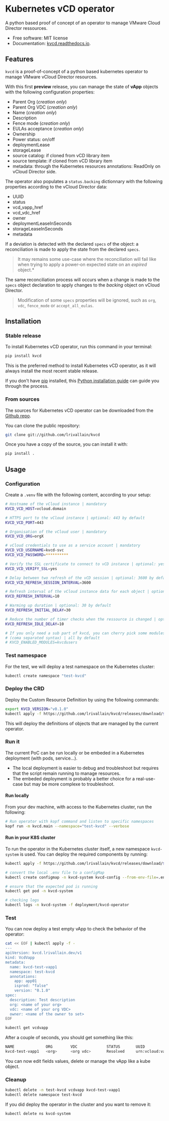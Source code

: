 # Kubernetes vCD operator

A python based proof of concept of an operator to manage VMware Cloud Director ressources.

* Free software: MIT license
* Documentation: [kvcd.readthedocs.io](https://kvcd.readthedocs.io).

## Features

`kvcd` is a proof-of-concept of a python based kubernetes operator to manage VMware vCloud Director resources.

With this first **preview** release, you can manage the state of **vApp** objects with the following configuration
properties:

* Parent Org (*creation only*)
* Parent Org VDC (*creation only*)
* Name (*creation only*)
* Description
* Fence mode (*creation only*)
* EULAs acceptance (*creation only*)
* Ownership
* Power status: on/off
* deploymentLease
* storageLease
* source catalog: if cloned from vCD library item
* source template: if cloned from vCD library item
* metadata: through the Kubernetes resources annotations: ReadOnly on vCloud Director side.

The operator also populates a `status.backing` dictionnary with the following properties according to the vCloud
Director data:

* UUID
* status
* vcd_vapp_href
* vcd_vdc_href
* owner
* deploymentLeaseInSeconds
* storageLeaseInSeconds
* metadata

If a deviation is detected with the declared `specs` of the object: a reconciliation is made to apply the state from
the declared `specs`.

> It may remains some use-case where the reconciliation will fail like when trying to apply a
power-on expected state on an *expired* object.*

The same reconciliation process will occurs when a change is made to the `specs` object declaration to apply changes
to the *backing* object on vCloud Director.

> Modification of some `specs` properties will be ignored, such as `org`, `vdc`, `fence_mode` or `accept_all_eulas`.

## Installation

### Stable release

To install Kubernetes vCD operator, run this command in your terminal:

```bash
pip install kvcd
```

This is the preferred method to install Kubernetes vCD operator, as it will always install the most recent stable release.

If you don't have [pip](https://pip.pypa.io) installed, this [Python installation guide](https://docs.python-guide.org/en/latest/starting/installation/) can guide you through the process.

### From sources

The sources for Kubernetes vCD operator can be downloaded from the [Github repo](https://github.com/lrivallain/kvcd).

You can clone the public repository:

```bash
git clone git://github.com/lrivallain/kvcd
```

Once you have a copy of the source, you can install it with:

```bash
pip install .
```

## Usage

### Configuration

Create a `.venv` file with the following content, according to your setup:

```bash
# Hostname of the vCloud instance | mandatory
KVCD_VCD_HOST=vcloud.domain

# HTTPS port to the vCloud instance | optional: 443 by default
KVCD_VCD_PORT=443

# Organisation of the vCloud user | mandatory
KVCD_VCD_ORG=orgX

# vCloud credentials to use as a service account | mandatory
KVCD_VCD_USERNAME=kvcd-svc
KVCD_VCD_PASSWORD=**********

# Verify the SSL certificate to connect to vCD instance | optional: yes by default
KVCD_VCD_VERIFY_SSL=yes

# Delay between two refresh of the vCD session | optional: 3600 by default
KVCD_VCD_REFRESH_SESSION_INTERVAL=3600

# Refresh interval of the vCloud instance data for each object | optional: 10 by default
KVCD_REFRESH_INTERVAL=10

# Warming up duration | optional: 30 by default
KVCD_REFRESH_INITIAL_DELAY=30

# Reduce the number of timer checks when the ressource is changed | optional: 10 by default
KVCD_REFRESH_IDLE_DELAY=10

# If you only need a sub part of kvcd, you can cherry pick some modules
# (coma separated syntax) | all by default
# KVCD_ENABLED_MODULES=kvcdusers
```

### Test namespace

For the test, we will deploy a test namespace on the Kubernetes cluster:

```bash
kubectl create namespace "test-kvcd"
```

### Deploy the CRD

Deploy the Custom Resource Definition by using the following commands:

```bash
export KVCD_VERSION="v0.1.0"
kubectl apply -f https://github.com/lrivallain/kvcd/releases/download/${KVCD_VERSION}/kvcd-crds.yaml
```

This will deploy the definitions of objects that are managed by the current operator.

### Run it

The current PoC can be run locally or be embeded in a Kubernetes deployment (with pods, service...).

* The local deployment is easier to debug and troubleshoot but requires that the script remain running
to manage resources.
* The embeded deployment is probably a better choice for a real-use-case but may be more complexe to troubleshoot.

#### Run locally

From your dev machine, with access to the Kubernetes cluster, run the following:

```bash
# Run operator with kopf command and listen to specific namespaces
kopf run -m kvcd.main --namespace="test-kvcd" --verbose
```

#### Run in your K8S cluster

To run the operator in the Kubernetes cluster itself, a new namespace `kvcd-system` is used.
You can deploy the required components by running:

```bash
kubectl apply -f https://github.com/lrivallain/kvcd/releases/download/${KVCD_VERSION}/operator-deployment.yaml

# convert the local .env file to a configMap
kubectl create configmap -n kvcd-system kvcd-config --from-env-file=.env

# ensure that the expected pod is running
kubectl get pod -n kvcd-system

# checking logs
kubectl logs -n kvcd-system -f deployment/kvcd-operator
```

### Test

You can now deploy a test empty vApp to check the behavior of the operator:

```bash
cat << EOF | kubectl apply -f -
---
apiVersion: kvcd.lrivallain.dev/v1
kind: VcdVapp
metadata:
  name: kvcd-test-vapp1
  namespace: test-kvcd
  annotations:
    app: app01
    isprod: "false"
    version: "0.1.0"
spec:
  description: Test description
  org: <name of your org>
  vdc: <name of your org VDC>
  owner: <name of the owner to set>
EOF

kubectl get vcdvapp
```

After a couple of seconds, you should get something like this:

```bash
NAME              ORG        VDC             STATUS       UUID
kvcd-test-vapp1   <org>      <org vdc>       Resolved     urn:vcloud:vapp:a2871e71-49ab-48a4-a6dc-4c11743b7ba7
```

You can now edit fields values, delete or manage the vApp like a kube object.

### Cleanup

```bash
kubectl delete -n test-kvcd vcdvapp kvcd-test-vapp1
kubectl delete namespace test-kvcd
```

If you did deploy the operator in the cluster and you want to remove it:

```bash
kubectl delete ns kvcd-system
```
